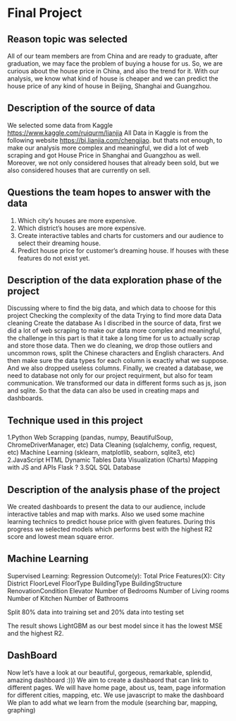 # Final Project 

## Reason topic was selected
All of our team members are from China and are ready to graduate, after graduation, we may face the problem of buying a house for us. So, we are curious about the house price in China, and also the trend for it. 
With our analysis, we know what kind of house is cheaper and we can predict the house price of any kind of house in Beijing, Shanghai and Guangzhou. 

## Description of the source of data 
We selected some data from Kaggle 
https://www.kaggle.com/ruiqurm/lianjia
All Data in Kaggle is from the following website 
https://bj.lianjia.com/chengjiao.
but thats not enough, to make our analysis more complex and meaningful, we did a lot of web scraping and got House Price in Shanghai and Guangzhou as well. 
Moreover, we not only considered houses that already been sold, but we also considered houses that are currently on sell. 

## Questions the team hopes to answer with the data 
1. Which city’s houses are more expensive. 
2. Which district’s houses are more expensive. 
3. Create interactive tables and charts for customers and our audience to select their dreaming house. 
4. Predict house price for customer’s dreaming house. If houses with these features do not exist yet. 

## Description of the data exploration phase of the project
Discussing where to find the big data, and which data to choose for this project
Checking the complexity of the data
Trying to find more data 
Data cleaning
Create the database 
As I discribed in the source of data, first we did a lot of web scraping to make our data more complex and meaningful, the challenge in this part is that it take a long time for us to actually scrap and store those data. 
Then we do cleaning, we drop those outliers and uncommon rows, split the Chinese characters and English characters. And then make sure the data types for each column is exactly what we suppose. And we also dropped useless columns.
Finally, we created a database, we need to database not only for our project requirment, but also for team communication. We transformed our data in different forms such as js, json and sqlite. So that the data can also be used in creating maps and dashboards. 

## Technique used in this project
1.Python
Web Scrapping (pandas, numpy, BeautifulSoup, ChromeDriverManager, etc)
Data Cleaning (sqlalchemy, config, request, etc)
Machine Learning (sklearn, matplotlib, seaborn, sqlite3, etc)
2.JavaScript
HTML
Dynamic Tables
Data Visualization (Charts)
Mapping with JS and APIs
Flask ?
3.SQL
SQL Database

## Description of the analysis phase of the project
We created dashboards to present the data to our audience, include interactive tables and map with marks. 
Also we used some machine learning technics to predict house price with given features. During this progress we selected models which performs best with the highest R2 score and lowest mean square error. 

## Machine Learning
Supervised Learning: Regression
Outcome(y): Total Price
Features(X):
City
District
FloorLevel
FloorType
BuildingType
BuildingStructure
RenovationCondition
Elevator
Number of Bedrooms
Number of Living rooms
Number of Kitchen
Number of Bathrooms

Split 80% data into training set and 20% data into testing set

The result shows LightGBM as our best model since it has the lowest MSE and the highest R2.

## DashBoard
Now let’s have a look at our beautiful, gorgeous, remarkable, splendid, amazing dashboard :)))
We aim to create a dashbaord that can link to different pages.
We will have home page, about us, team, page information for different cities, mapping, etc.
We use javascript to make the dashboard
We plan to add what we learn from the module (searching bar, mapping, graphing)


















